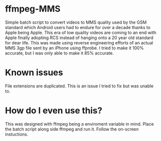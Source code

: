 # ffmpeg-MMS
Simple batch script to convert videos to MMS quality used by the GSM standard which Android users had to endure for over a decade thanks to Apple being Apple. This era of low quality videos are coming to an end with Apple finally adopting RCS instead of hanging onto a 20 year old standard for dear life. This was made using reverse engineering efforts of an actual MMS 3gp file sent by an iPhone using ffprobe. I tried to make it 100% accurate, but I was only able to make it 85% accurate. 

# Known issues
File extensions are duplicated. This is an issue I tried to fix but was unable to.

# How do I even use this?

This was designed with ffmpeg being a enviroment variable in mind. Place the batch script along side ffmpeg and run it. Follow the on-screen instuctions.
